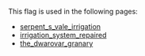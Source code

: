 This flag is used in the following pages:
 - [serpent_s_vale_irrigation](../events/serpent_s_vale_irrigation.md)
 - [irrigation_system_repaired](../events/irrigation_system_repaired.md)
 - [the_dwarovar_granary](../events/the_dwarovar_granary.md)
